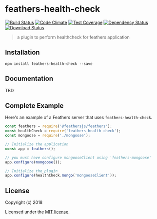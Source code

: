 # feathers-health-check

[![Build Status](https://travis-ci.org/https://github.com/axnux/feathers-health-check.png?branch=master)](https://travis-ci.org/https://github.com/axnux/feathers-health-check)
[![Code Climate](https://codeclimate.com/github/https://github.com/axnux/feathers-health-check/badges/gpa.svg)](https://codeclimate.com/github/https://github.com/axnux/feathers-health-check)
[![Test Coverage](https://codeclimate.com/github/https://github.com/axnux/feathers-health-check/badges/coverage.svg)](https://codeclimate.com/github/https://github.com/axnux/feathers-health-check/coverage)
[![Dependency Status](https://img.shields.io/david/https://github.com/axnux/feathers-health-check.svg?style=flat-square)](https://david-dm.org/https://github.com/axnux/feathers-health-check)
[![Download Status](https://img.shields.io/npm/dm/feathers-health-check.svg?style=flat-square)](https://www.npmjs.com/package/feathers-health-check)

> a plugin to perform healthcheck for feathers application

## Installation

```
npm install feathers-health-check --save
```

## Documentation

TBD

## Complete Example

Here's an example of a Feathers server that uses `feathers-health-check`. 

```js
const feathers = require('@feathersjs/feathers');
const healthCheck = require('feathers-health-check');
const mongoose = require('./mongoose');

// Initialize the application
const app = feathers();

// you must have configure mongooseClient using 'feathers-mongoose'
app.configure(mongoose());

// Initialize the plugin
app.configure(healthCheck.mongo('mongooseClient'));
```

## License

Copyright (c) 2018

Licensed under the [MIT license](LICENSE).
